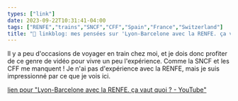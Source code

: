 ```yaml
---
types: ["link"]
date: 2023-09-22T10:31:41-04:00
tags: ["RENFE","trains","SNCF","CFF","Spain","France","Switzerland"]
title: "🔗 linkblog: mes pensées sur 'Lyon-Barcelone avec la RENFE. ça vaut quoi ? - YouTube'"
---
```

Il y a peu d'occasions de voyager en train chez moi, et je dois donc profiter de ce genre de vidéo pour vivre un peu l'expérience. Comme la SNCF et les CFF me manquent ! Je n'ai pas d'expérience avec la RENFE, mais je suis impressionné par ce que je vois ici.

[lien pour "Lyon-Barcelone avec la RENFE. ça vaut quoi ? - YouTube"](https://m.youtube.com/watch?v=9quW4gcLCDM)
